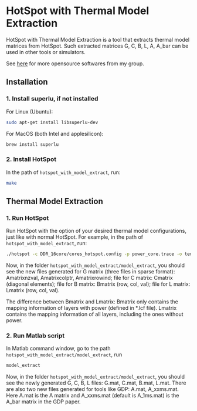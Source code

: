 # HotSpot with Thermal Model Extraction

HotSpot with Thermal Model Extraction is a tool that extracts thermal model matrices from HotSpot. Such extracted matrices G, C, B, L, A, A\_bar can be used in other tools or simulators. 

See [here](https://wanghaiuestc.github.io) for more opensource softwares from my group. 

## Installation

### 1. Install superlu, if not installed

For Linux (Ubuntu):

```sh
sudo apt-get install libsuperlu-dev
```

For MacOS (both Intel and applesilicon):

```sh
brew install superlu
```

### 2. Install HotSpot

In the path of ```hotspot_with_model_extract```, run:

```sh
make
```

## Thermal Model Extraction

### 1. Run HotSpot

Run HotSpot with the option of your desired thermal model configurations, just like with normal HotSpot. For example, in the path of ```hotspot_with_model_extract```, run:

```sh
./hotspot -c DDR_16core/cores_hotspot.config -p power_core.trace -o temperature_core.trace -model_secondary 1 -model_type grid -steady_state_print_disable 1 -type DDR -sampling_intvl 0.001 -grid_layer_file DDR_16core/cores.lcf -detailed_3D on
```

Now, in the folder ```hotspot_with_model_extract/model_extract```,
you should see the new files generated for G matrix (three files in
sparse format): Amatrixnzval, Amatrixcolptr, Amatrixrowind; file for C
matrix: Cmatrix (diagonal elements); file for B matrix: Bmatrix (row,
col, val); file for L matrix: Lmatrix (row, col, val).

The difference between Bmatrix and Lmatrix: Bmatrix only
contains the mapping information of layers with power (defined in
*.lcf file). Lmatrix contains the mapping information of all layers,
including the ones without power. 

### 2. Run Matlab script

In Matlab command window, go to the path ```hotspot_with_model_extract/model_extract```, run

```sh
model_extract
```

Now, in the folder ```hotspot_with_model_extract/model_extract```,
you should see the newly generated G, C, B, L files: G.mat, C.mat, B.mat, L.mat. There are also two new files generated for tools like GDP: A.mat, A\_xxms.mat. Here A.mat is the A matrix and A\_xxms.mat (default is A\_1ms.mat) is the A\_bar matrix in the GDP paper.